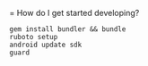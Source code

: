 = How do I get started developing?

    gem install bundler && bundle
    ruboto setup
    android update sdk
    guard